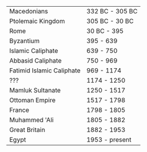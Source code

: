 |||
|---|---|
| Macedonians | 332 BC - 305 BC | 
| Ptolemaic Kingdom | 305 BC - 30 BC |
| Rome | 30 BC - 395 | 
| Byzantium | 395 - 639 |
| Islamic Caliphate | 639 - 750 | 
| Abbasid Caliphate | 750 - 969 | 
| Fatimid Islamic Caliphate | 969 - 1174 | 
| ??? | 1174 - 1250 | 
| Mamluk Sultanate | 1250 - 1517 |
| Ottoman Empire | 1517 - 1798 | 
| France | 1798 - 1805 | 
| Muhammed 'Ali | 1805 - 1882 | 
| Great Britain | 1882 - 1953 | 
| Egypt | 1953 - present |

